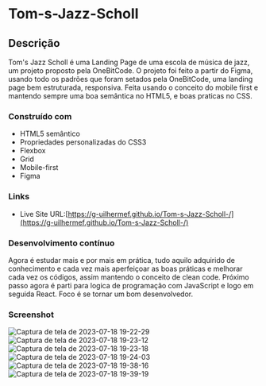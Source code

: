 # Tom-s-Jazz-Scholl

## Descrição
  Tom's Jazz Scholl é uma Landing Page de uma escola de música de jazz, um projeto proposto pela OneBitCode.
  O projeto foi feito a partir do Figma, usando todo os padrões que foram setados pela OneBitCode, uma landing page bem estruturada, responsiva.
  Feita usando o conceito do mobile first e mantendo sempre uma boa semântica no HTML5, e boas praticas no CSS.

### Construído com

- HTML5 semântico
- Propriedades personalizadas do CSS3
- Flexbox
- Grid
- Mobile-first
- Figma

### Links
- Live Site URL:[https://g-uilhermef.github.io/Tom-s-Jazz-Scholl-/](https://g-uilhermef.github.io/Tom-s-Jazz-Scholl-/)

### Desenvolvimento contínuo

Agora é estudar mais e por mais em prática, tudo aquilo adquirido de conhecimento e cada vez mais aperfeiçoar as boas práticas e melhorar cada vez os códigos, assim mantendo o conceito de clean code. Próximo passo agora é parti para logica de programação com JavaScript e logo em seguida React. Foco é se tornar um bom desenvolvedor.

### Screenshot

![Captura de tela de 2023-07-18 19-22-29](https://github.com/G-uilhermeF/Tom-s-Jazz-Scholl-/assets/109563094/adcbfc7a-257e-4b27-af3c-4308b81a0272)
![Captura de tela de 2023-07-18 19-23-12](https://github.com/G-uilhermeF/Tom-s-Jazz-Scholl-/assets/109563094/d84a75a3-e1d9-49c2-86a5-e8c5af222571)
![Captura de tela de 2023-07-18 19-23-18](https://github.com/G-uilhermeF/Tom-s-Jazz-Scholl-/assets/109563094/e7e3976f-89c6-46a0-be59-7508e99222f7)
![Captura de tela de 2023-07-18 19-24-03](https://github.com/G-uilhermeF/Tom-s-Jazz-Scholl-/assets/109563094/5f3c9b22-85e2-431d-892d-5725abca5214) ![Captura de tela de 2023-07-18 19-38-16](https://github.com/G-uilhermeF/Tom-s-Jazz-Scholl-/assets/109563094/5492cc56-d622-4856-853d-c7d12fc2ae35) ![Captura de tela de 2023-07-18 19-39-19](https://github.com/G-uilhermeF/Tom-s-Jazz-Scholl-/assets/109563094/d1f94fc1-b423-4bcd-b0e9-286f5d683663)


 
